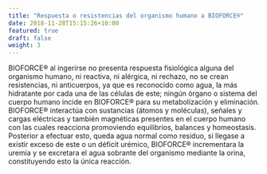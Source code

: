 ```yaml
---
title: "Respuesta o resistencias del organismo humano a BIOFORCE®"
date: 2018-11-28T15:15:26+10:00
featured: true
draft: false
weight: 3
---
```


BIOFORCE® al ingerirse no presenta respuesta fisiológica alguna del organismo humano, ni reactiva, ni alérgica, ni rechazo, no se crean resistencias, ni anticuerpos, ya que es reconocido como agua, la más hidratante por cada una de las células de este; ningún órgano o sistema del cuerpo humano incide en BIOFORCE® para su metabolización y eliminación. BIOFORCE® interactúa con sustancias (átomos y moléculas), señales y cargas eléctricas y también magnéticas presentes en el cuerpo humano con las cuales reacciona promoviendo equilibrios, balances y homeostasis. Posterior a efectuar esto, queda agua normal como residuo, si llegase a existir exceso de este o un déficit urémico, BIOFORCE® incrementara la uremia y se excretara el agua sobrante del organismo mediante la orina, constituyendo esto la única reacción.
